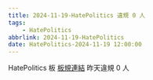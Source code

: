 ```yaml
---
title: 2024-11-19-HatePolitics 違規 0 人
tags:
    - HatePolitics
abbrlink: 2024-11-19-HatePolitics
date: HatePolitics-2024-11-19 12:00:00
---
```

HatePolitics 板 [板規連結](https://www.ptt.cc/bbs/HatePolitics/M.1617115262.A.D60.html)
昨天違規 0 人
